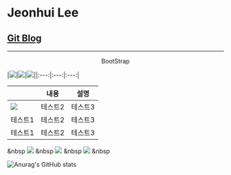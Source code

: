 Jeonhui Lee
============
[Git Blog](https://Jeonhui.github.io)
------------
***


<p align="center">
 BootStrap
  
 |<img src="https://img.shields.io/badge/HTML5-E34F26?style=flat-square&logo=HTML5&logoColor=white"/></a>|<img src="https://img.shields.io/badge/CSS3-1572B6?style=flat-square&logo=CSS3&logoColor=white"/></a>|<img src="https://img.shields.io/badge/JavaScript-F7DF1E?style=flat-square&logo=JavaScript&logoColor=white"/></a>||:---:|:---:|:---:|
 
||내용|설명|
|------|---|---|
|<img src="https://img.shields.io/badge/Node.js-339933?style=flat-square&logo=Node.js&logoColor=white"/></a>|테스트2|테스트3|
|테스트1|테스트2|테스트3|
|테스트1|테스트2|테스트3|

 &nbsp
<img src="https://img.shields.io/badge/Android-3DDC84?style=flat-square&logo=Android&logoColor=white"/></a> &nbsp
<img src="https://img.shields.io/badge/c++-00599C?style=flat-square&logo=c%2B%2B&logoColor=white"/></a> &nbsp
<img src="https://img.shields.io/badge/Swift-F05138?style=flat-square&logo=Swift&logoColor=white"/></a> &nbsp

<p align="center">
  
![Anurag's GitHub stats](https://github-readme-stats.vercel.app/api?username=Jeonhui&show_icons=true&theme=apprentice)



